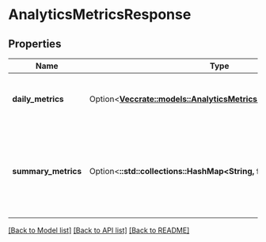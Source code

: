 # AnalyticsMetricsResponse

## Properties

Name | Type | Description | Notes
------------ | ------------- | ------------- | -------------
**daily_metrics** | Option<[**Vec<crate::models::AnalyticsMetricsResponseDailyMetrics>**](AnalyticsMetricsResponse_daily_metrics.md)> | Array with the requested daily metric records | [optional]
**summary_metrics** | Option<**::std::collections::HashMap<String, f32>**> | The metric name and value over the requested period for each requested metric | [optional]

[[Back to Model list]](../README.md#documentation-for-models) [[Back to API list]](../README.md#documentation-for-api-endpoints) [[Back to README]](../README.md)


